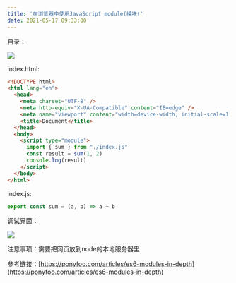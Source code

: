 ```yaml
---
title: '在浏览器中使用JavaScript module(模块)'
date: 2021-05-17 09:33:00
---   
```

目录：

![](https://img-blog.csdnimg.cn/20210517092927938.png?x-oss-processimage/watermark,type_ZmFuZ3poZW5naGVpdGk,shadow_10,text_aHR0cHM6Ly9ibG9nLmNzZG4ubmV0L3h1dG9uZ2Jhbw,size_16,color_FFFFFF,t_70)

index.html:

```html
<!DOCTYPE html>
<html lang="en">
  <head>
    <meta charset="UTF-8" />
    <meta http-equiv="X-UA-Compatible" content="IE=edge" />
    <meta name="viewport" content="width=device-width, initial-scale=1.0" />
    <title>Document</title>
  </head>
  <body>
    <script type="module">
      import { sum } from "./index.js"
      const result = sum(1, 2)
      console.log(result)
    </script>
  </body>
</html>
```

index.js:

```javascript
export const sum = (a, b) => a + b
```

调试界面：

![](https://img-blog.csdnimg.cn/20210517093058414.png?x-oss-processimage/watermark,type_ZmFuZ3poZW5naGVpdGk,shadow_10,text_aHR0cHM6Ly9ibG9nLmNzZG4ubmV0L3h1dG9uZ2Jhbw,size_16,color_FFFFFF,t_70)

注意事项：需要把网页放到node的本地服务器里

参考链接：[https://ponyfoo.com/articles/es6-modules-in-depth](https://ponyfoo.com/articles/es6-modules-in-depth)